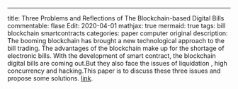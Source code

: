 ---
title: Three Problems and Reflections of The Blockchain-based Digital Bills
commentable: flase
Edit: 2020-04-01
mathjax: true
mermaid: true
tags: bill blockchain smartcontracts
categories: paper computer original
description: The booming blockchain has brought a new technological approach to the bill trading. The advantages of the blockchain make up for the shortage of electronic bills. With the development of smart contract, the blockchain digital bills are coming out.But they also face the issues of liquidation , high concurrency and hacking.This paper is to discuss these three issues and propose some solutions. [link](https://kns.cnki.net/KCMS/detail/detail.aspx?dbcode=CJFQ&dbname=CJFDLAST2018&filename=SZJT201809111&v=MTU0MDkrWnVGeTdnVTdyTU5qZkJlckc0SDluTXBvNUVaWVI4ZVgxTHV4WVM3RGgxVDNxVHJXTTFGckNVUjdxZlk=).
